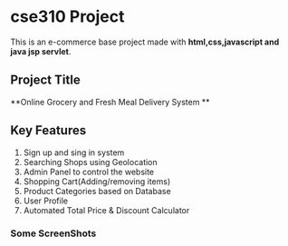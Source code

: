 # cse310 Project
This is an e-commerce base project made with **html,css,javascript and java jsp servlet**.
## Project Title
**Online Grocery and Fresh Meal Delivery System **
## Key Features

1)	Sign up and sing in system
2)	Searching Shops using Geolocation
3)	Admin Panel to control the website
4)	Shopping Cart(Adding/removing items)
5)	Product Categories based on Database
6)	User Profile
7)	Automated  Total Price & Discount Calculator

### Some ScreenShots





